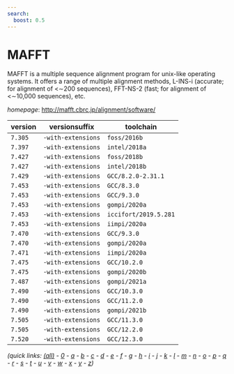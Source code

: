 ```yaml
---
search:
  boost: 0.5
---
```

# MAFFT

MAFFT is a multiple sequence alignment program   for unix-like operating systems.  It offers a range of multiple  alignment methods, L-INS-i (accurate; for alignment of <∼200 sequences),   FFT-NS-2 (fast; for alignment of <∼10,000 sequences), etc.

*homepage*: <http://mafft.cbrc.jp/alignment/software/>

version | versionsuffix | toolchain
--------|---------------|----------
``7.305`` | ``-with-extensions`` | ``foss/2016b``
``7.397`` | ``-with-extensions`` | ``intel/2018a``
``7.427`` | ``-with-extensions`` | ``foss/2018b``
``7.427`` | ``-with-extensions`` | ``intel/2018b``
``7.429`` | ``-with-extensions`` | ``GCC/8.2.0-2.31.1``
``7.453`` | ``-with-extensions`` | ``GCC/8.3.0``
``7.453`` | ``-with-extensions`` | ``GCC/9.3.0``
``7.453`` | ``-with-extensions`` | ``gompi/2020a``
``7.453`` | ``-with-extensions`` | ``iccifort/2019.5.281``
``7.453`` | ``-with-extensions`` | ``iimpi/2020a``
``7.470`` | ``-with-extensions`` | ``GCC/9.3.0``
``7.470`` | ``-with-extensions`` | ``gompi/2020a``
``7.471`` | ``-with-extensions`` | ``iimpi/2020a``
``7.475`` | ``-with-extensions`` | ``GCC/10.2.0``
``7.475`` | ``-with-extensions`` | ``gompi/2020b``
``7.487`` | ``-with-extensions`` | ``gompi/2021a``
``7.490`` | ``-with-extensions`` | ``GCC/10.3.0``
``7.490`` | ``-with-extensions`` | ``GCC/11.2.0``
``7.490`` | ``-with-extensions`` | ``gompi/2021b``
``7.505`` | ``-with-extensions`` | ``GCC/11.3.0``
``7.505`` | ``-with-extensions`` | ``GCC/12.2.0``
``7.520`` | ``-with-extensions`` | ``GCC/12.3.0``


*(quick links: [(all)](../index.md) - [0](../0/index.md) - [a](../a/index.md) - [b](../b/index.md) - [c](../c/index.md) - [d](../d/index.md) - [e](../e/index.md) - [f](../f/index.md) - [g](../g/index.md) - [h](../h/index.md) - [i](../i/index.md) - [j](../j/index.md) - [k](../k/index.md) - [l](../l/index.md) - [m](../m/index.md) - [n](../n/index.md) - [o](../o/index.md) - [p](../p/index.md) - [q](../q/index.md) - [r](../r/index.md) - [s](../s/index.md) - [t](../t/index.md) - [u](../u/index.md) - [v](../v/index.md) - [w](../w/index.md) - [x](../x/index.md) - [y](../y/index.md) - [z](../z/index.md))*

